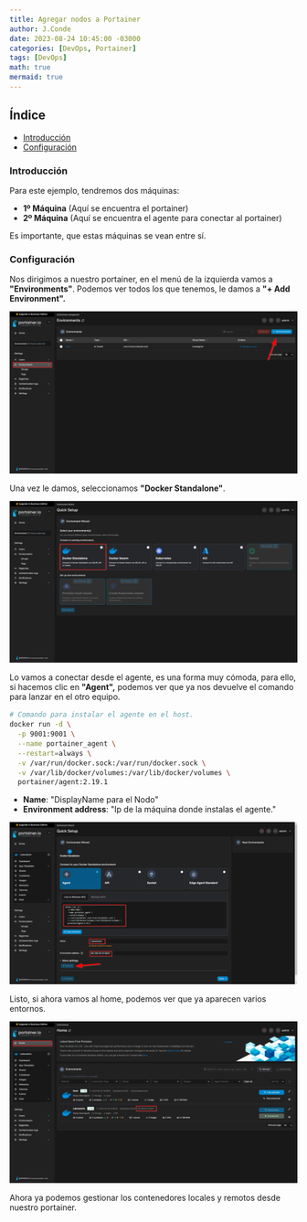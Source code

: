 ```yaml
---
title: Agregar nodos a Portainer
author: J.Conde
date: 2023-08-24 10:45:00 -03000 
categories: [DevOps, Portainer]
tags: [DevOps]
math: true
mermaid: true
---
```


## Índice

- [Introducción](#introducción)
- [Configuración](#configuración)


### Introducción 

Para este ejemplo, tendremos dos máquinas: 

* **1º Máquina** (Aquí se encuentra el portainer)
* **2º Máquina** (Aquí se encuentra el agente para conectar al portainer)

Es importante, que estas máquinas se vean entre sí. 

### Configuración

Nos dirigimos a nuestro portainer, en el menú de la izquierda vamos a **"Environments"**. Podemos ver todos los que tenemos, le damos a **"+ Add Environment".**


![IntialConfig](/assets/img/post/portainer/portainer5.png)


Una vez le damos, seleccionamos **"Docker Standalone"**. 

![IntialConfig2](/assets/img/post/portainer/portainer6.png)

Lo vamos a conectar desde el agente, es una forma muy cómoda, para ello, si hacemos clic en **"Agent",** podemos ver que ya nos devuelve el comando para lanzar en el otro equipo. 

```bash
# Comando para instalar el agente en el host.
docker run -d \
  -p 9001:9001 \
  --name portainer_agent \
  --restart=always \
  -v /var/run/docker.sock:/var/run/docker.sock \
  -v /var/lib/docker/volumes:/var/lib/docker/volumes \
  portainer/agent:2.19.1
```

* **Name**: "DisplayName para el Nodo"
* **Environment address**: "Ip de la máquina donde instalas el agente." 

![IntialConfig3](/assets/img/post/portainer/portainer7.1.png)


Listo, si ahora vamos al home, podemos ver que ya aparecen varios entornos. 

![IntialConfig4](/assets/img/post/portainer/portainer8.1.png)

Ahora ya podemos gestionar los contenedores locales y remotos desde nuestro portainer. 
